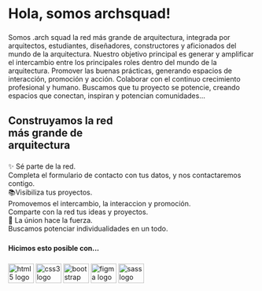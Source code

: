<h1 align="left">Hola, somos archsquad!</h1>

###

<p align="left">Somos .arch squad la red más grande de arquitectura, integrada por arquitectos, estudiantes, diseñadores, constructores y aficionados del mundo de la arquitectura. Nuestro objetivo principal es generar y amplificar el intercambio entre los principales roles dentro del mundo de la arquitectura. Promover las buenas prácticas, generando espacios de interacción, promoción y acción. Colaborar con el continuo crecimiento profesional y humano. Buscamos que tu proyecto se potencie, creando espacios que conectan, inspiran y potencian comunidades...</p>

###

<h2 align="left">Construyamos la red<br>más grande de<br>arquitectura</h2>

###

<p align="left">✨ Sé parte de la red.<br>Completa el formulario de contacto con tus datos, y nos contactaremos contigo.<br>📚Visibiliza tus proyectos.<br>Promovemos el intercambio, la interaccion y promoción.<br>Comparte con la red tus ideas y proyectos.<br>🎯 La únion hace la fuerza.<br>Buscamos potenciar individualidades en un todo.</p>

###

<h4 align="left">Hicimos esto posible con...</h4>

###

<div align="left">
  <img src="https://cdn.jsdelivr.net/gh/devicons/devicon/icons/html5/html5-original.svg" height="40" width="52" alt="html5 logo"  />
  <img src="https://cdn.jsdelivr.net/gh/devicons/devicon/icons/css3/css3-original.svg" height="40" width="52" alt="css3 logo"  />
  <img src="https://cdn.jsdelivr.net/gh/devicons/devicon/icons/bootstrap/bootstrap-original.svg" height="40" width="52" alt="bootstrap logo"  />
  <img src="https://cdn.jsdelivr.net/gh/devicons/devicon/icons/figma/figma-original.svg" height="40" width="52" alt="figma logo"  />
  <img src="https://cdn.jsdelivr.net/gh/devicons/devicon/icons/sass/sass-original.svg" height="40" width="52" alt="sass logo"  />
</div>

###
